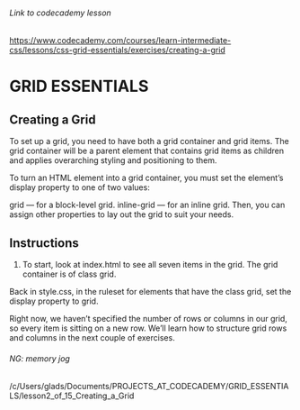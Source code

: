 
###### Link to codecademy lesson

https://www.codecademy.com/courses/learn-intermediate-css/lessons/css-grid-essentials/exercises/creating-a-grid

# GRID ESSENTIALS

## Creating a Grid

To set up a grid, you need to have both a grid container and grid items. The grid container will be a parent element that contains grid items as children and applies overarching styling and positioning to them.

To turn an HTML element into a grid container, you must set the element’s display property to one of two values:

grid — for a block-level grid.
inline-grid — for an inline grid.
Then, you can assign other properties to lay out the grid to suit your needs.


## Instructions

1. To start, look at index.html to see all seven items in the grid. The grid container is of class grid.

Back in style.css, in the ruleset for elements that have the class grid, set the display property to grid.

Right now, we haven’t specified the number of rows or columns in our grid, so every item is sitting on a new row. We’ll learn how to structure grid rows and columns in the next couple of exercises.



###### NG: memory jog

/c/Users/glads/Documents/PROJECTS_AT_CODECADEMY/GRID_ESSENTIALS/lesson2_of_15_Creating_a_Grid
